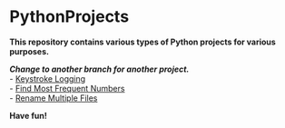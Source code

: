 # PythonProjects
**This repository contains various types of Python projects for various purposes.**

***Change to another branch for another project.***  
    - [Keystroke Logging](https://github.com/Lib3Rt9/PythonProjects/tree/keylogger)  
    - [Find Most Frequent Numbers](https://github.com/Lib3Rt9/PythonProjects/tree/most_freq_numbers)  
    - [Rename Multiple Files](https://github.com/Lib3Rt9/PythonProjects/tree/rename_files)  

**Have fun!**

